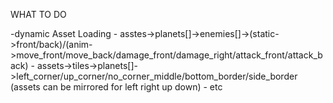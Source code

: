 WHAT TO DO

-dynamic Asset Loading 
    - asstes->planets[]->enemies[]->(static->front/back)/(anim->move_front/move_back/damage_front/damage_right/attack_front/attack_back)
    - assets->tiles->planets[]->left_corner/up_corner/no_corner_middle/bottom_border/side_border (assets can be mirrored for left right up down)
    - etc
